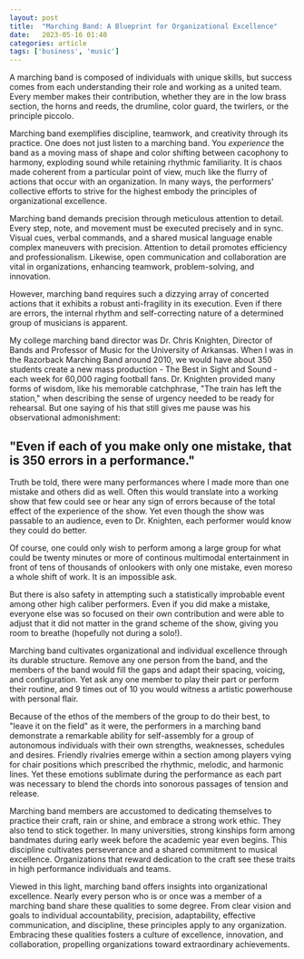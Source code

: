 ```yaml
---
layout: post
title:  "Marching Band: A Blueprint for Organizational Excellence"
date:   2023-05-16 01:40
categories: article
tags: ['business', 'music']
---
```


A marching band is composed of individuals with unique skills, but success comes from each understanding their role and working as a united team. Every member makes their contribution, whether they are in the low brass section, the horns and reeds, the drumline, color guard, the twirlers, or the principle piccolo.

Marching band exemplifies discipline, teamwork, and creativity through its practice. One does not just listen to a marching band. You *experience* the band as a moving mass of shape and color shifting between cacophony to harmony, exploding sound while retaining rhythmic familiarity. It is chaos made coherent from a particular point of view, much like the flurry of actions that occur with an organization. In many ways, the performers' collective efforts to strive for the highest embody the principles of organizational excellence. 

Marching band demands precision through meticulous attention to detail. Every step, note, and movement must be executed precisely and in sync. Visual cues, verbal commands, and a shared musical language enable complex maneuvers with precision. Attention to detail promotes efficiency and professionalism. Likewise, open communication and collaboration are vital in organizations, enhancing teamwork, problem-solving, and innovation.

However, marching band requires such a dizzying array of concerted actions that it exhibits a robust anti-fragility in its execution. Even if there are errors, the internal rhythm and self-correcting nature of a determined group of musicians is apparent.

My college marching band director was Dr. Chris Knighten, Director of Bands and Professor of Music for the University of Arkansas. When I was in the Razorback Marching Band around 2010, we would have about 350 students create a new mass production - The Best in Sight and Sound - each week for 60,000 raging football fans. Dr. Knighten provided many forms of wisdom, like his memorable catchphrase, "The train has left the station," when describing the sense of urgency needed to be ready for rehearsal. But one saying of his that still gives me pause was his observational admonishment:

## "Even if each of you make only one mistake, that is 350 errors in a performance."

Truth be told, there were many performances where I made more than one mistake and others did as well. Often this would translate into a working show that few could see or hear any sign of errors because of the total effect of the experience of the show. Yet even though the show was passable to an audience, even to Dr. Knighten, each performer would know they could do better.

Of course, one could only wish to perform among a large group for what could be twenty minutes or more of continous multimodal entertainment in front of tens of thousands of onlookers with only one mistake, even moreso a whole shift of work. It is an impossible ask.

But there is also safety in attempting such a statistically improbable event among other high caliber performers. Even if you did make a mistake, everyone else was so focused on their own contribution and were able to adjust that it did not matter in the grand scheme of the show, giving you room to breathe (hopefully not during a solo!).

Marching band cultivates organizational and individual excellence through its durable structure. Remove any one person from the band, and the members of the band would fill the gaps and adapt their spacing, voicing, and configuration. Yet ask any one member to play their part or perform their routine, and 9 times out of 10 you would witness a artistic powerhouse with personal flair.

Because of the ethos of the members of the group to do their best, to "leave it on the field" as it were, the performers in a marching band demonstrate a remarkable ability for self-assembly for a group of autonomous individuals with their own strengths, weaknesses, schedules and desires. Friendly rivalries emerge within a section among players vying for chair positions which prescribed the rhythmic, melodic, and harmonic lines. Yet these emotions sublimate during the performance as each part was necessary to blend the chords into sonorous passages of tension and release. 

Marching band members are accustomed to dedicating themselves to practice their craft, rain or shine, and embrace a strong work ethic. They also tend to stick together. In many universities, strong kinships form among bandmates during early week before the academic year even begins. This discipline cultivates perseverance and a shared commitment to musical excellence. Organizations that reward dedication to the craft see these traits in high performance individuals and teams.

Viewed in this light, marching band offers insights into organizational excellence. Nearly every person who is or once was a member of a marching band share these qualities to some degree. From clear vision and goals to individual accountability, precision, adaptability, effective communication, and discipline, these principles apply to any organization. Embracing these qualities fosters a culture of excellence, innovation, and collaboration, propelling organizations toward extraordinary achievements.
